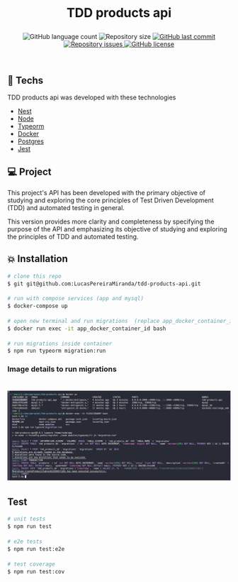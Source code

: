 <h1 align="center">
  <br/>

  TDD products api
</h1>

<p align="center">
  <img alt="GitHub language count" src="https://img.shields.io/github/languages/count/LucasPereiraMiranda/tdd-products-api">

  <img alt="Repository size" src="https://img.shields.io/github/repo-size/LucasPereiraMiranda/tdd-products-api">
  
  <a href="https://github.com/LucasPereiraMiranda/tdd-products-api/commits/master">
    <img alt="GitHub last commit" src="https://img.shields.io/github/last-commit/LucasPereiraMiranda/tdd-products-api">
  </a>

  <a href="https://github.com/LucasPereiraMiranda/tdd-products-api/issues">
    <img alt="Repository issues" src="https://img.shields.io/github/issues/LucasPereiraMiranda/tdd-products-api">
  </a>

  <a href="https://github.com/LucasPereiraMiranda/tdd-products-api/issues">
    <img alt="GitHub license" src="https://img.shields.io/github/license/LucasPereiraMiranda/tdd-products-api">
  </a>
</p>

<br>

## 🚀 Techs

TDD products api was developed with these technologies

- [Nest](https://nestjs.com/)
- [Node](https://nodejs.org/en)
- [Typeorm](https://typeorm.io/)
- [Docker](https://www.docker.com/)
- [Postgres](https://www.postgresql.org/)
- [Jest](https://jestjs.io/pt-BR/)

## 💻 Project

This project's API has been developed with the primary objective of studying and exploring the core principles of Test Driven Development (TDD) and automated testing in general.

This version provides more clarity and completeness by specifying the purpose of the API and emphasizing its objective of studying and exploring the principles of TDD and automated testing.

## :boom: Installation

```bash
# clone this repo
$ git git@github.com:LucasPereiraMiranda/tdd-products-api.git

# run with compose services (app and mysql)
$ docker-compose up

# open new terminal and run migrations  (replace app_docker_container_id to our app docker container id)
$ docker run exec -it app_docker_container_id bash

# run migrations inside container
$ npm run typeorm migration:run

```

### Image details to run migrations

<h1 align="center">
    <img alt="migrations" title="#migrations" src=".github/images/migrations.png" />
</h1>

## Test

```bash
# unit tests
$ npm run test

# e2e tests
$ npm run test:e2e

# test coverage
$ npm run test:cov
```
